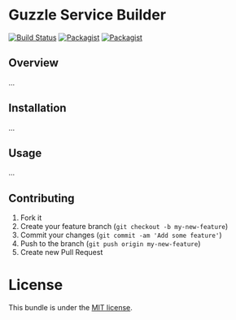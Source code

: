 # Guzzle Service Builder

[![Build Status](https://travis-ci.org/MovingImage24/guzzle-service-builder.svg?branch=master)](https://travis-ci.org/MovingImage24/guzzle-service-builder)
[![Packagist](https://img.shields.io/packagist/v/MovingImage24/guzzle-service-builder.svg)](https://packagist.org/packages/mi/guzzle-service-builder)
[![Packagist](https://img.shields.io/packagist/dt/MovingImage24/guzzle-service-builder.svg)](https://packagist.org/packages/mi/guzzle-service-builder)

## Overview

...

## Installation

...

## Usage

...

## Contributing

1. Fork it
2. Create your feature branch (`git checkout -b my-new-feature`)
3. Commit your changes (`git commit -am 'Add some feature'`)
4. Push to the branch (`git push origin my-new-feature`)
5. Create new Pull Request

# License

This bundle is under the [MIT license](https://github.com/MovingImage24/guzzle-service-builder/blob/master/LICENSE).